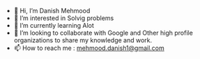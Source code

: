 - 👋 Hi, I’m Danish Mehmood
- 👀 I’m interested in Solvig problems
- 🌱 I’m currently learning Alot
- 💞️ I’m looking to collaborate with Google and Other high profile organizations to share my knowledge and work. 
- 📫 How to reach me : mehmood.danish1@gmail.com

<!---
dan15h/dan15h is a ✨ special ✨ repository because its `README.md` (this file) appears on your GitHub profile.
You can click the Preview link to take a look at your changes.
--->
